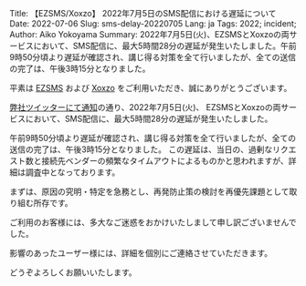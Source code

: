 Title: 【EZSMS/Xoxzo】 2022年7月5日のSMS配信における遅延について
Date: 2022-07-06
Slug: sms-delay-20220705
Lang: ja
Tags: 2022; incident;
Author: Aiko Yokoyama
Summary: 2022年7月5日(火)、EZSMSとXoxzoの両サービスにおいて、SMS配信に、最大5時間28分の遅延が発生いたしました。午前9時50分頃より遅延が確認され、講じ得る対策を全て行いましたが、全ての送信の完了は、午後3時15分となりました。

平素は [EZSMS](https://www.ezsms.biz/ja/) および [Xoxzo](https://www.xoxzo.com/ja/) をご利用いただき、誠にありがとうございます。

[弊社ツイッターにて通知](https://twitter.com/xoxzocom/status/1537357487632171008 )の通り、2022年7月5日(火)、
EZSMSとXoxzoの両サービスにおいて、SMS配信に、最大5時間28分の遅延が発生いたしました。

午前9時50分頃より遅延が確認され、講じ得る対策を全て行いましたが、全ての送信の完了は、午後3時15分となりました。
この遅延は、当日の、過剰なリクエスト数と接続先ベンダーの頻繁なタイムアウトによるものかと思われますが、詳細は調査中となっております。

まずは、原因の究明・特定を急務とし、再発防止策の検討を再優先課題として取り組む所存です。

ご利用のお客様には、多大なご迷惑をおかけいたしまして申し訳ございませんでした。

影響のあったユーザー様には、詳細を個別にご連絡させていただきます。

どうぞよろしくお願いいたします。

